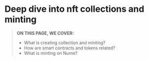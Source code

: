# Deep dive into nft collections and minting

> **ON THIS PAGE, WE COVER:** 
> - What is creating collection and minting?
> - How are smart contracts and tokens related?
> - What is minting on Nume?
